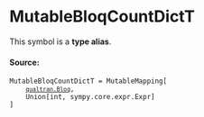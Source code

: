 # MutableBloqCountDictT

This symbol is a **type alias**.



#### Source:

<pre class="devsite-click-to-copy prettyprint lang-py tfo-signature-link">
<code>MutableBloqCountDictT = MutableMapping[
    <a href="../../qualtran/Bloq.html"><code>qualtran.Bloq</code></a>,
    Union[int, sympy.core.expr.Expr]
]
</code></pre>



<!-- Placeholder for "Used in" -->
